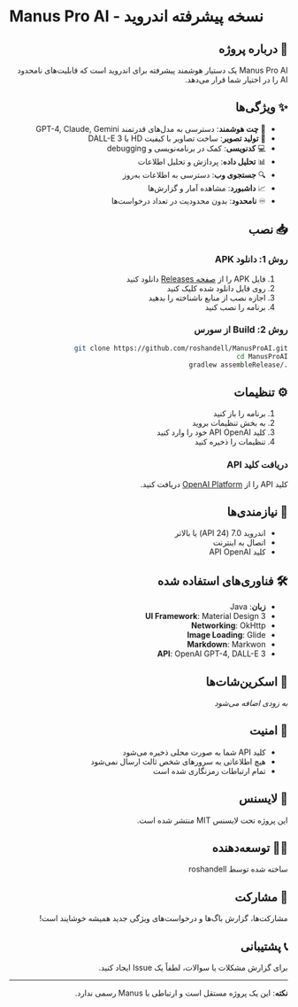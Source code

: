 # Manus Pro AI - نسخه پیشرفته اندروید

<div dir="rtl">

## 🚀 درباره پروژه

Manus Pro AI یک دستیار هوشمند پیشرفته برای اندروید است که قابلیت‌های نامحدود AI را در اختیار شما قرار می‌دهد.

## ✨ ویژگی‌ها

- 💬 **چت هوشمند**: دسترسی به مدل‌های قدرتمند GPT-4, Claude, Gemini
- 🎨 **تولید تصویر**: ساخت تصاویر با کیفیت HD با DALL-E 3
- 💻 **کدنویسی**: کمک در برنامه‌نویسی و debugging
- 📊 **تحلیل داده**: پردازش و تحلیل اطلاعات
- 🔍 **جستجوی وب**: دسترسی به اطلاعات به‌روز
- 📈 **داشبورد**: مشاهده آمار و گزارش‌ها
- ♾️ **نامحدود**: بدون محدودیت در تعداد درخواست‌ها

## 📥 نصب

### روش 1: دانلود APK

1. فایل APK را از [صفحه Releases](../../releases) دانلود کنید
2. روی فایل دانلود شده کلیک کنید
3. اجازه نصب از منابع ناشناخته را بدهید
4. برنامه را نصب کنید

### روش 2: Build از سورس

```bash
git clone https://github.com/roshandell/ManusProAI.git
cd ManusProAI
./gradlew assembleRelease
```

## ⚙️ تنظیمات

1. برنامه را باز کنید
2. به بخش تنظیمات بروید
3. کلید API OpenAI خود را وارد کنید
4. تنظیمات را ذخیره کنید

### دریافت کلید API

کلید API را از [OpenAI Platform](https://platform.openai.com/api-keys) دریافت کنید.

## 📱 نیازمندی‌ها

- اندروید 7.0 (API 24) یا بالاتر
- اتصال به اینترنت
- کلید API OpenAI

## 🛠️ فناوری‌های استفاده شده

- **زبان**: Java
- **UI Framework**: Material Design 3
- **Networking**: OkHttp
- **Image Loading**: Glide
- **Markdown**: Markwon
- **API**: OpenAI GPT-4, DALL-E 3

## 📸 اسکرین‌شات‌ها

_به زودی اضافه می‌شود_

## 🔐 امنیت

- کلید API شما به صورت محلی ذخیره می‌شود
- هیچ اطلاعاتی به سرورهای شخص ثالث ارسال نمی‌شود
- تمام ارتباطات رمزنگاری شده است

## 📝 لایسنس

این پروژه تحت لایسنس MIT منتشر شده است.

## 👨‍💻 توسعه‌دهنده

ساخته شده توسط roshandell

## 🤝 مشارکت

مشارکت‌ها، گزارش باگ‌ها و درخواست‌های ویژگی جدید همیشه خوشایند است!

## 📞 پشتیبانی

برای گزارش مشکلات یا سوالات، لطفاً یک Issue ایجاد کنید.

---

**نکته**: این یک پروژه مستقل است و ارتباطی با Manus رسمی ندارد.

</div>
